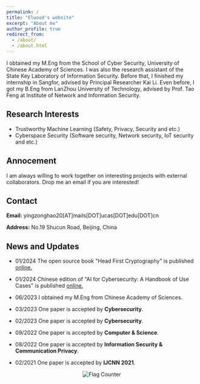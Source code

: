 ```yaml
---
permalink: /
title: "Elwood's website"
excerpt: "About me"
author_profile: true
redirect_from: 
  - /about/
  - /about.html
---
```


I obtained my M.Eng from the School of Cyber Security, University of Chinese Academy of Sciences.  I was also the research assistant of the State Key Laboratory of Information Security. Before that, I finished my internship in Sangfor, advised by Principal Researcher Kai Li. Even before, I got my B.Eng from LanZhou University of Technology, advised by Prof. Tao Feng at Institute of Network and Information Security.


## Research Interests
* Trustworthy Machine Learning (Safety, Privacy, Security and etc.)
* Cyberspace Security (Software security, Network security, IoT security and etc.)


## Annocement
I am always willing to work together on interesting projects with external collaborators. Drop me an email if you are interested!

## Contact
**Email:** yingzonghao20[AT]mails[DOT]ucas[DOT]edu[DOT]cn

**Address:** No.19 Shucun Road, Beijing, China

## News and Updates
* 01/2024 The open source book "Head First Cryptography" is published [online.](https://elwood.gitbook.io/head-first-cryptography/)

* 01/2024 Chinese edition of "AI for Cybersecurity: A Handbook of Use Cases" is published [online.](https://elwood.gitbook.io/ai-for-cybersecurity)

* 06/2023 I obtained my M.Eng from Chinese Academy of Sciences.
  
* 03/2023 One paper is accepted by **Cybersecurity**.
  
* 02/2023 One paper is accepted by **Cybersecurity**.
  
* 09/2022 One paper is accepted by **Computer & Science**.
  
* 08/2022 One paper is accepted by **Information Security & Communication Privacy**.
  
* 02/2021 One paper is accepted by **IJCNN 2021**.

<a href="https://info.flagcounter.com/ucN2" style="display: block; text-align: center;">
  <img src="https://s01.flagcounter.com/map/ucN2/size_s/txt_000000/border_CCCCCC/pageviews_0/viewers_0/flags_0/" alt="Flag Counter" border="0" style="display: inline-block;">
</a>


